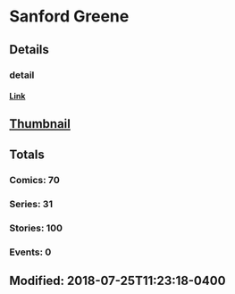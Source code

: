 # Sanford  Greene 
## Details
### detail
#### [Link](http://marvel.com/comics/creators/7718/sanford_greene?utm_campaign=apiRef&utm_source=225578a89fc76f3d20fbffda5d17a88d)
## [Thumbnail](http://i.annihil.us/u/prod/marvel/i/mg/b/40/image_not_available.jpg)
## Totals
### Comics: 70
### Series: 31
### Stories: 100
### Events: 0
## Modified: 2018-07-25T11:23:18-0400